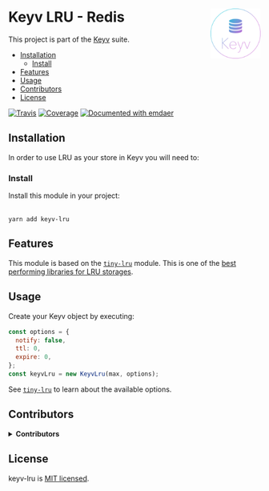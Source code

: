<!--
  This file was generated by emdaer

  Its template can be found at .emdaer/README.emdaer.md
-->

<!--
  emdaerHash:6e0028e7e9d03a3872442c14dd5ccf5d
-->

<h1 id="keyv-lru-redis-img-align-right-src-logo-svg-alt-contenta-logo-title-contenta-logo-width-100-">Keyv LRU - Redis <img align="right" src="./logo.svg" alt="Contenta logo" title="Contenta logo" width="100"></h1>
<p>This project is part of the <a href="https://www.npmjs.com/package/keyv">Keyv</a> suite.</p>
<!-- toc -->
<ul>
<li><a href="#installation">Installation</a><ul>
<li><a href="#install">Install</a></li>
</ul>
</li>
<li><a href="#features">Features</a></li>
<li><a href="#usage">Usage</a></li>
<li><a href="#contributors">Contributors</a></li>
<li><a href="#license">License</a></li>
</ul>
<!-- tocstop -->
<p><a href="https://travis-ci.com/e0ipso/keyv-lru/"><img src="https://img.shields.io/travis/e0ipso/keyv-lru.svg?style=flat-square" alt="Travis"></a> <a href="https://coveralls.io/github/e0ipso/keyv-lru/"><img src="https://img.shields.io/coveralls/github/e0ipso/keyv-lru.svg?style=flat-square" alt="Coverage"></a> <a href="https://github.com/emdaer/emdaer"><img src="https://img.shields.io/badge/📓-documented%20with%20emdaer-F06632.svg?style=flat-square" alt="Documented with emdaer"></a></p>
<h2 id="installation">Installation</h2>
<p>In order to use LRU as your store in Keyv you will need to:</p>
<h3 id="install">Install</h3>
<p>Install this module in your project:</p>
<pre><code>
yarn add keyv-lru
</code></pre>
<h2 id="features">Features</h2>
<p>This module is based on the <a href="https://www.npmjs.com/package/tiny-lru"><code>tiny-lru</code></a>
module. This is one of the <a href="https://github.com/dominictarr/bench-lru#results">best performing libraries for LRU storages</a>.</p>
<h2 id="usage">Usage</h2>
<p>Create your Keyv object by executing:</p>

```js
const options = {
  notify: false,
  ttl: 0,
  expire: 0,
};
const keyvLru = new KeyvLru(max, options);
```
<p>See <a href="https://www.npmjs.com/package/tiny-lru"><code>tiny-lru</code></a> to learn about the
available options.</p>
<h2 id="contributors">Contributors</h2>
<details>
<summary><strong>Contributors</strong></summary><br>
<a title="Engineer and programmer focused on online applications." href="https://github.com/e0ipso">
  <img align="left" src="https://avatars0.githubusercontent.com/u/1140906?s=24">
</a>
<strong>Mateu Aguiló Bosch</strong>
<br><br>
</details>

<h2 id="license">License</h2>
<p>keyv-lru is <a href="./LICENSE">MIT licensed</a>.</p>
